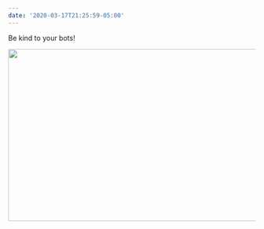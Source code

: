```yaml
---
date: '2020-03-17T21:25:59-05:00'
---
```

Be kind to your bots!

<img src="/posts/uploads/2020/079da73be3.jpg" width="600" height="350" alt="" />
